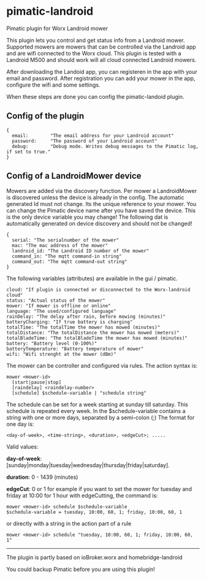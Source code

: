 # pimatic-landroid
Pimatic plugin for Worx Landroid mower

This plugin lets you control and get status info from a Landroid mower. Supported mowers are mowers that can be controlled via the Landroid app and are wifi connected to the Worx cloud.
This plugin is tested with a Landroid M500 and should work will all cloud connected Landroid mowers.

After downloading the Landoid app, you can registeren in the app with your email and password.
After registration you can add your mower in the app, configure the wifi and some settings.

When these steps are done you can config the pimatic-landoid plugin.

## Config of the plugin
```
{
  email:        "The email address for your Landroid account"
  password:     "The password of your Landroid account"
  debug:        "Debug mode. Writes debug messages to the Pimatic log, if set to true."
}
```

## Config of a LandroidMower device

Mowers are added via the discovery function. Per mower a LandroidMower is discovered unless the device is already in the config.
The automatic generated Id must not change. Its the unique reference to your mower. You can change the Pimatic device name after you have saved the device. This is the only device variable you may change!
The following dat is automatically generated on device discovery and should not be changed!

```
{
  serial: "The serialnumber of the mower"
  mac: "The mac address of the mower"
  landroid_id: "The Landroid ID number of the mower"
  command_in: "The mqtt command-in string"
  command_out: "The mqtt command-out string"
}
```

The following variables (attributes) are available in the gui / pimatic.

```
cloud: "If plugin is connected or disconnected to the Worx-landroid cloud"
status: "Actual status of the mower"
mower: "If mower is offline or online"
language: "The used/configured language"
rainDelay: "The delay after rain, before mowing (minutes)"
batteryCharging: "If true battery is charging"
totalTime: "The totalTime the mower has mowed (minutes)"
totalDistance: "The totalDistance the mower has mowed (meters)"
totalBladeTime: "The totalBladeTime the mower has mowed (minutes)"
battery: "Battery level (0-100%)"
batteryTemperature: "Battery temperature of mower"
wifi: "Wifi strenght at the mower (dBm)"
```
The mower can be controller and configured via rules.
The action syntax is:
```
mower <mower-id>
  [start|pause|stop]
  [raindelay] <raindelay-number>
  [schedule] $schedule-variable | "schedule string"
```

The schedule can be set for a week starting at sunday till saturday. This schedule is repeated every week.
In the $schedule-variable contains a string with one or more days, separated by a semi-colon (;)
The format for one day is:

```
<day-of-week>, <time-string>, <duration>, <edgeCut>; .....
```
Valid values:

**day-of-week**: [sunday|monday|tuesday|wednesday|thursday|friday|saturday].

**duration**: 0 - 1439 (minutes)

**edgeCut**: 0 or 1
for example if you want to set the mower for tuesday and friday at 10:00 for 1 hour with edgeCutting,
the command is:
```
mower <mower-id> schedule $schedule-variable
$schedule-variable = tuesday, 10:00, 60, 1; friday, 10:00, 60, 1
```
or directly with a string in the action part of a rule

```
mower <mower-id> schedule "tuesday, 10:00, 60, 1; friday, 10:00, 60, 1"
```
---
The plugin is partly based on ioBroker.worx and homebridge-landroid

You could backup Pimatic before you are using this plugin!
